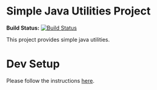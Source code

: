 # Simple Java Utilities Project

**Build Status:** [![Build Status](https://travis-ci.org/StreamSimple/javautils.svg?branch=master)](https://travis-ci.org/StreamSimple/javautils)

This project provides simple java utilities.

# Dev Setup

Please follow the instructions [here](https://github.com/StreamSimple/uber-poms/wiki/Building-Projects).
